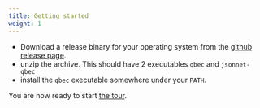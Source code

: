 ```yaml
---
title: Getting started
weight: 1
---
```


* Download a release binary for your operating system from the [github release page](https://github.com/splunk/qbec/releases). 
* unzip the archive. This should have 2 executables `qbec` and `jsonnet-qbec`
* install the `qbec` executable somewhere under your `PATH`.

You are now ready to start [the tour](../userguide/tour/).
